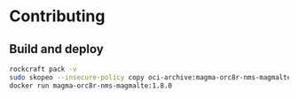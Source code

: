 # Contributing


## Build and deploy

```bash
rockcraft pack -v
sudo skopeo --insecure-policy copy oci-archive:magma-orc8r-nms-magmalte_1.8.0_amd64.rock docker-daemon:magma-orc8r-nms-magmalte:1.8.0
docker run magma-orc8r-nms-magmalte:1.8.0
```
